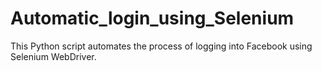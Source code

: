 # Automatic_login_using_Selenium
This Python script automates the process of logging into Facebook using Selenium WebDriver.
